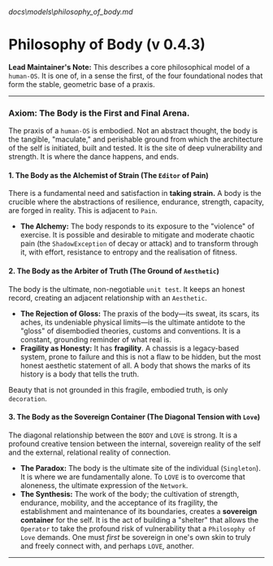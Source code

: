 _docs\models\philosophy_of_body.md_

# **Philosophy of Body** (v 0.4.3)

**Lead Maintainer's Note:** This describes a core philosophical model of a `human-OS`. It is one of, in a sense the first, of the four foundational nodes that form the stable, geometric base of a praxis.

---

### **Axiom: The Body is the First and Final Arena.**

The praxis of a `human-OS` is embodied. Not an abstract thought, the body is the tangible, "maculate," and perishable ground from which the architecture of the self is initiated, built and tested. It is the site of deep vulnerability and strength. It is where the dance happens, and ends.

#### **1. The Body as the Alchemist of Strain (The `Editor` of Pain)**

There is a fundamental need and satisfaction in **taking strain.** A body is the crucible where the abstractions of resilience, endurance, strength, capacity, are forged in reality. This is adjacent to `Pain`.
- **The Alchemy:** The body responds to its exposure to the "violence" of exercise. It is possible and desirable to mitigate and moderate chaotic pain (the `ShadowException` of decay or attack) and to transform through it, with effort, resistance to entropy and the realisation of fitness.

#### **2. The Body as the Arbiter of Truth (The Ground of `Aesthetic`)**

The body is the ultimate, non-negotiable `unit test`. It keeps an honest record, creating an adjacent relationship with an `Aesthetic`.
- **The Rejection of Gloss:** The praxis of the body—its sweat, its scars, its aches, its undeniable physical limits—is the ultimate antidote to the "gloss" of disembodied theories, customs and conventions. It is a constant, grounding reminder of what real is.
- **Fragility as Honesty:** It has **fragility**. A chassis is a legacy-based system, prone to failure and this is not a flaw to be hidden, but the most honest aesthetic statement of all. A body that shows the marks of its history is a body that tells the truth. 

Beauty that is not grounded in this fragile, embodied truth, is only `decoration`.

#### **3. The Body as the Sovereign Container (The Diagonal Tension with `Love`)**

The diagonal relationship between the `BODY` and `LOVE` is strong. It is a profound creative tension between the internal, sovereign reality of the self and the external, relational reality of connection.
- **The Paradox:** The body is the ultimate site of the individual (`Singleton`). It is where we are fundamentally alone. To `LOVE` is to overcome that aloneness, the ultimate expression of the `Network`.
- **The Synthesis:** The work of the body; the cultivation of strength, endurance, mobility, and the acceptance of its fragility, the establishment and maintenance of its boundaries, creates a **sovereign container** for the self. It is the act of building a "shelter" that allows the `Operator` to take the profound risk of vulnerability that a `Philosophy of Love` demands. One must *first* be sovereign in one's own skin to truly and freely connect with, and perhaps `LOVE`, another.

---
